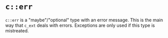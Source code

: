 # `c::err`

`c::err` is a "maybe"/"optional" type with an error message. This is the main way that `c_ext` deals with errors. Exceptions are only used if this type is mistreated.
